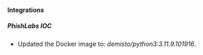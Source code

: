 
#### Integrations

##### PhishLabs IOC

- Updated the Docker image to: *demisto/python3:3.11.9.101916*.
